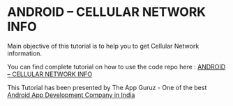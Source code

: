 ANDROID – CELLULAR NETWORK INFO
======================================================

Main objective of this tutorial is to help you to get Cellular Network information.


You can find complete tutorial on how to use the code repo here : <a href="http://www.theappguruz.com/blog/android-cellular-network-info/">ANDROID – CELLULAR NETWORK INFO</a>

This Tutorial has been presented by The App Guruz - One of the best <a href="http://www.theappguruz.com/android-app-development/">Android App Development Company in India</a>
